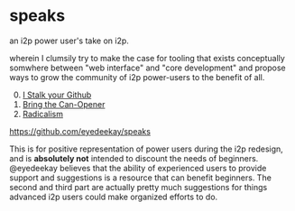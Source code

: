 # speaks
an i2p power user's take on i2p.

wherein I clumsily try to make the case for tooling that exists conceptually
somwhere between "web interface" and "core development" and propose ways to
grow the community of i2p power-users to the benefit of all.

  0. [I Stalk your Github](I_STALK.md)
  1. [Bring the Can-Opener](I_STOLE_IT_FROM_SADIE.md)
  2. [Radicalism](GET_REAL.md)

https://github.com/eyedeekay/speaks

This is for positive representation of power users during the i2p redesign, and
is **absolutely not** intended to discount the needs of beginners. @eyedeekay
believes that the ability of experienced users to provide support and
suggestions is a resource that can benefit beginners. The second and third part
are actually pretty much suggestions for things advanced i2p users could make
organized efforts to do.
